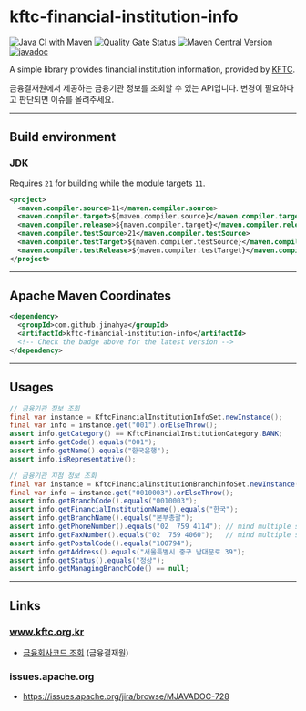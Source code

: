 # kftc-financial-institution-info

[![Java CI with Maven](https://github.com/jinahya/kftc-financial-institution-info/actions/workflows/maven.yml/badge.svg)](https://github.com/jinahya/kftc-financial-institution-info/actions/workflows/maven.yml)
[![Quality Gate Status](https://sonarcloud.io/api/project_badges/measure?project=jinahya_kftc-financial-institution-info&metric=alert_status)](https://sonarcloud.io/summary/new_code?id=jinahya_kftc-financial-institution-info)
[![Maven Central Version](https://img.shields.io/maven-central/v/com.github.jinahya/kftc-financial-institution-info)](https://search.maven.org/artifact/com.github.jinahya/kftc-financial-institution-info)
[![javadoc](https://javadoc.io/badge2/com.github.jinahya/kftc-financial-institution-info/javadoc.svg)](https://javadoc.io/doc/com.github.jinahya/kftc-financial-institution-info)

A simple library provides financial institution information, provided by [KFTC](https://www.kftc.or.kr/kftc/data/EgovBankListMove.do).

금융결재원에서 제공하는 금융기관 정보를 조회할 수 있는 API입니다. 변경이 필요하다고 판단되면 이슈를 올려주세요.

---

## Build environment

### JDK

Requires `21` for building while the module targets `11`.

```xml
<project>
  <maven.compiler.source>11</maven.compiler.source>
  <maven.compiler.target>${maven.compiler.source}</maven.compiler.target>
  <maven.compiler.release>${maven.compiler.target}</maven.compiler.release>
  <maven.compiler.testSource>21</maven.compiler.testSource>
  <maven.compiler.testTarget>${maven.compiler.testSource}</maven.compiler.testTarget>
  <maven.compiler.testRelease>${maven.compiler.testTarget}</maven.compiler.testRelease>
</project>
```

---

## Apache Maven Coordinates

```xml
<dependency>
  <groupId>com.github.jinahya</groupId>
  <artifactId>kftc-financial-institution-info</artifactId>
  <!-- Check the badge above for the latest version -->
</dependency>
```
---

## Usages

```java
// 금융기관 정보 조회
final var instance = KftcFinancialInstitutionInfoSet.newInstance();
final var info = instance.get("001").orElseThrow();
assert info.getCategory() == KftcFinancialInstitutionCategory.BANK;
assert info.getCode().equals("001");
assert info.getName().equals("한국은행");
assert info.isRepresentative();
```

```java
// 금융기관 지점 정보 조회
final var instance = KftcFinancialInstitutionBranchInfoSet.newInstance();
final var info = instance.get("0010003").orElseThrow();
assert info.getBranchCode().equals("0010003");
assert info.getFinancialInstitutionName().equals("한국");
assert info.getBranchName().equals("본부총괄");
assert info.getPhoneNumber().equals("02  759 4114"); // mind multiple spaces
assert info.getFaxNumber().equals("02  759 4060");   // mind multiple spaces
assert info.getPostalCode().equals("100794");
assert info.getAddress().equals("서울특별시 중구 남대문로 39");
assert info.getStatus().equals("정상");
assert info.getManagingBranchCode() == null;
```

---

## Links

### www.kftc.org.kr

* [금융회사코드 조회](https://www.kftc.or.kr/kftc/data/EgovBankListMove.do) (금융결재원)

### issues.apache.org

* https://issues.apache.org/jira/browse/MJAVADOC-728
